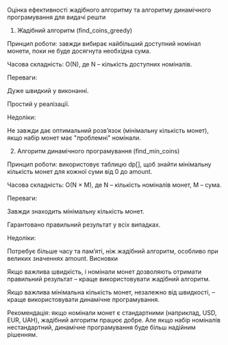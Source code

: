 Оцінка ефективності жадібного алгоритму та алгоритму динамічного програмування для видачі решти

1. Жадібний алгоритм (find_coins_greedy)

Принцип роботи: завжди вибирає найбільший доступний номінал монети, поки не буде досягнута необхідна сума.

Часова складність: O(N), де N – кількість доступних номіналів.

Переваги:

Дуже швидкий у виконанні.

Простий у реалізації.

Недоліки:

Не завжди дає оптимальний розв’язок (мінімальну кількість монет), якщо набір монет має "проблемні" номінали.

2. Алгоритм динамічного програмування (find_min_coins)

Принцип роботи: використовує таблицю dp[], щоб знайти мінімальну кількість монет для кожної суми від 0 до amount.

Часова складність: O(N × M), де N – кількість номіналів монет, M – сума.

Переваги:

Завжди знаходить мінімальну кількість монет.

Гарантовано правильний результат у всіх випадках.

Недоліки:

Потребує більше часу та пам’яті, ніж жадібний алгоритм, особливо при великих значеннях amount.
Висновки

Якщо важлива швидкість, і номінали монет дозволяють отримати правильний результат – краще використовувати жадібний алгоритм.

Якщо важлива мінімальна кількість монет, незалежно від швидкості, – краще використовувати динамічне програмування.

Рекомендація: якщо номінали монет є стандартними (наприклад, USD, EUR, UAH), жадібний алгоритм працює добре. Але якщо набір номіналів нестандартний, динамічне програмування буде більш надійним рішенням.
